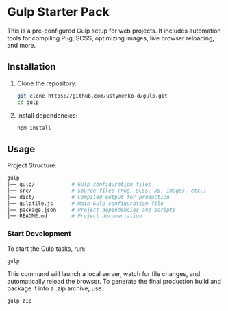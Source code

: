 # Gulp Starter Pack

This is a pre-configured Gulp setup for web projects. It includes automation tools for compiling Pug, SCSS, optimizing images, live browser reloading, and more.

## Installation

1. Clone the repository:

    ```bash
    git clone https://github.com/ustymenko-d/gulp.git
    cd gulp
    ```

2. Install dependencies:

    ```bash
    npm install
    ```

## Usage

Project Structure:

```bash
gulp
│── gulp/            # Gulp configuration files
│── src/             # Source files (Pug, SCSS, JS, images, etc.)
│── dist/            # Compiled output for production
│── gulpfile.js      # Main Gulp configuration file
│── package.json     # Project dependencies and scripts
│── README.md        # Project documentation
```

### Start Development

To start the Gulp tasks, run:

```bash
gulp
```

This command will launch a local server, watch for file changes, and automatically reload the browser. To generate the final production build and package it into a .zip archive, use:

```bash
gulp zip
```
